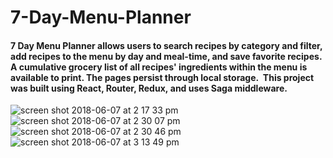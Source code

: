 # 7-Day-Menu-Planner
#### 7 Day Menu Planner allows users to search recipes by category and filter, add recipes to the menu by day and meal-time, and save favorite recipes. A cumulative grocery list of all recipes' ingredients within the menu is available to print. The pages persist through local storage.  This project was built using React, Router, Redux, and uses Saga middleware.   
![screen shot 2018-06-07 at 2 17 33 pm](https://user-images.githubusercontent.com/33009555/41126342-741e70a8-6a64-11e8-8f09-4b15478676e3.png)
![screen shot 2018-06-07 at 2 30 07 pm](https://user-images.githubusercontent.com/33009555/41126348-762f4296-6a64-11e8-8ef5-669b33f56ec1.png)
![screen shot 2018-06-07 at 2 30 46 pm](https://user-images.githubusercontent.com/33009555/41126353-7874e18c-6a64-11e8-932e-1d376b451f85.png)
![screen shot 2018-06-07 at 3 13 49 pm](https://user-images.githubusercontent.com/33009555/41126692-99a6c676-6a65-11e8-8b0b-fbd7114deed9.png)

